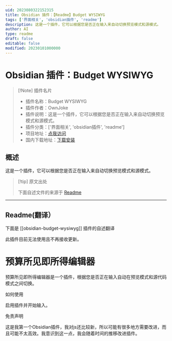 ```yaml
---
uid: 2023080322152315
title: Obsidian 插件：【Readme】Budget WYSIWYG
tags: ['界面相关', 'obsidian插件', 'readme']
description: 这是一个插件，它可以根据您是否正在输入来自动切换预览模式和源模式。
author: AI
type: readme
draft: false
editable: false
modified: 20230101000000
---
```


# Obsidian 插件：Budget WYSIWYG

> [!Note] 插件名片
> - 插件名称：Budget WYSIWYG
> - 插件作者：OwnJoke
> - 插件说明：这是一个插件，它可以根据您是否正在输入来自动切换预览模式和源模式。
> - 插件分类：['界面相关', 'obsidian插件', 'readme']
> - 项目地址：[点我访问](https://github.com/OwnJoke/obsidian-budget-wysiwyg)
> - 国内下载地址：[下载安装](https://pkmer.cn/products/plugin/pluginMarket/?obsidian-budget-wysiwyg)

## 概述

这是一个插件，它可以根据您是否正在输入来自动切换预览模式和源模式。



> [!tip] 原文出处
> 
>下面自述文件的来源于 [Readme](https://ghproxy.net/https://raw.githubusercontent.com/OwnJoke/obsidian-budget-wysiwyg/main/README.md)
> 

---

## Readme(翻译）

下面是 [[obsidian-budget-wysiwyg]] 插件的自述翻译


此插件目前无法使用且不再接收更新。

# 预算所见即所得编辑器

预算所见即所得编辑器是一个插件，根据您是否正在输入自动在预览模式和源代码模式之间切换。

如何使用

启用插件并开始输入。

免责声明

这是我第一个Obsidian插件，我对js还比较新，所以可能有很多地方需要改进，而且可能不太高效。我意识到这一点，我会随着时间的推移改进插件。



